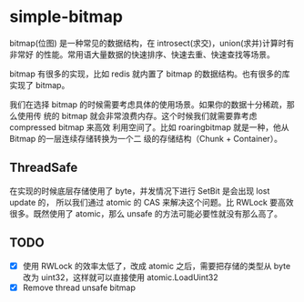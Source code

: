 # simple-bitmap

bitmap(位图) 是一种常见的数据结构，在 introsect(求交)，union(求并)计算时有非常好
的性能。常用语大量数据的快速排序、快速去重、快速查找等场景。

bitmap 有很多的实现，比如 redis 就内置了 bitmap 的数据结构。也有很多的库实现了
bitmap。

我们在选择 bitmap 的时候需要考虑具体的使用场景。如果你的数据十分稀疏，那么使用传
统的 bitmap 就会非常浪费内存。这个时候我们就需要靠考虑 compressed bitmap 来高效
利用空间了。比如 roaringbitmap 就是一种，他从 Bitmap 的一层连续存储转换为一个二
级的存储结构（Chunk + Container）。

## ThreadSafe

在实现的时候底层存储使用了 byte，并发情况下进行 SetBit 是会出现 lost update 的，
所以我们通过 atomic 的 CAS 来解决这个问题。比 RWLock 要高效很多。既然使用了
atomic，那么 unsafe 的方法可能必要性就没有那么高了。

## TODO

- [x] 使用 RWLock 的效率太低了，改成 atomic 之后，需要把存储的类型从 byte 改为
      uint32，这样就可以直接使用 atomic.LoadUint32
- [x] Remove thread unsafe bitmap
